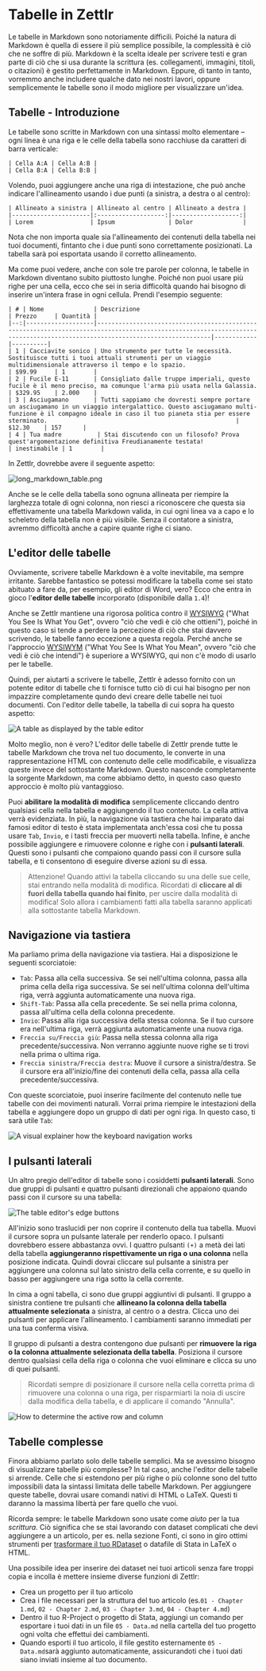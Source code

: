 # Tabelle in Zettlr

Le tabelle in Markdown sono notoriamente difficili. Poiché la natura di Markdown è quella di essere il più semplice possibile, la complessità è ciò che ne soffre di più. Markdown è la scelta ideale per scrivere testi e gran parte di ciò che si usa durante la scrittura (es. collegamenti, immagini, titoli, o citazioni) è gestito perfettamente in Markdown. Eppure, di tanto in tanto, vorremmo anche includere qualche dato nei nostri lavori, oppure semplicemente le tabelle sono il modo migliore per visualizzare un'idea.

## Tabelle - Introduzione

Le tabelle sono scritte in Markdown con una sintassi molto elementare – ogni linea è una riga e le celle della tabella sono racchiuse da caratteri di barra verticale:

```
| Cella A:A | Cella A:B |
| Cella B:A | Cella B:B |
```

Volendo, puoi aggiungere anche una riga di intestazione, che può anche indicare l'allineamento usando i due punti (a sinistra, a destra o al centro):

```
| Allineato a sinistra | Allineato al centro | Allineato a destra |
|----------------------|:-------------------:|-------------------:|
| Lorem                | Ipsum               | Dolor              |
```

Nota che non importa quale sia l'allineamento dei contenuti della tabella nei tuoi documenti, fintanto che i due punti sono correttamente posizionati. La tabella sarà poi esportata usando il corretto allineamento.

Ma come puoi vedere, anche con sole tre parole per colonna, le tabelle in Markdown diventano subito piuttosto lunghe. Poiché non puoi usare più righe per una cella, ecco che sei in seria difficoltà quando hai bisogno di inserire un'intera frase in ogni cellula. Prendi l'esempio seguente:

```
| # | Nome              | Descrizione                                                                                                                                                                  | Prezzo     | Quantità |
|--:|-------------------|----------------------------------------------------------------------------------------------------------------------------------------------------------------------------|------------|----------|
| 1 | Cacciavite sonico | Uno strumento per tutte le necessità. Sostituisce tutti i tuoi attuali strumenti per un viaggio multidimensionale attraverso il tempo e lo spazio.                          | $99.99     | 1        |
| 2 | Fucile E-11       | Consigliato dalle truppe imperiali, questo fucile è il meno preciso, ma comunque l'arma più usata nella Galassia.                                                            | $329.95    | 2.000    |
| 3 | Asciugamano       | Tutti sappiamo che dovresti sempre portare un asciugamano in un viaggio intergalattico. Questo asciugamano multi-funzione è il compagno ideale in caso il tuo pianeta stia per essere sterminato.                                                     | $12.30    | 157      |
| 4 | Tua madre          | Stai discutendo con un filosofo? Prova quest'argomentazione definitiva Freudianamente testata!                                                                   | inestimabile | 1        |
```

In Zettlr, dovrebbe avere il seguente aspetto:

![long_markdown_table.png](../img/long_markdown_table.png)


Anche se le celle della tabella sono ognuna allineata per riempire la larghezza totale di ogni colonna, non riesci a riconoscere che questa sia effettivamente una tabella Markdown valida, in cui ogni linea va a capo e lo scheletro della tabella non è più visibile. Senza il contatore a sinistra, avremmo difficoltà anche a capire quante righe ci siano.

## L'editor delle tabelle

Ovviamente, scrivere tabelle Markdown è a volte inevitabile, ma sempre irritante. Sarebbe fantastico se potessi modificare la tabella come sei stato abituato a fare da, per esempio, gli editor di Word, vero? Ecco che entra in gioco l'**editor delle tabelle** incorporato (disponibile dalla `1.4`)!

Anche se Zettlr mantiene una rigorosa politica contro il [WYSIWYG](https://en.wikipedia.org/wiki/WYSIWYG) ("What You See Is What You Get", ovvero "ciò che vedi è ciò che ottieni"), poiché in questo caso si tende a perdere la percezione di ciò che stai davvero scrivendo, le tabelle fanno eccezione a questa regola. Perché anche se l'approccio [WYSIWYM](https://en.wikipedia.org/wiki/WYSIWYM) ("What You See Is What You Mean", ovvero "ciò che vedi è ciò che intendi") è superiore a WYSIWYG, qui non c'è modo di usarlo per le tabelle.

Quindi, per aiutarti a scrivere le tabelle, Zettlr è adesso fornito con un potente editor di tabelle che ti fornisce tutto ciò di cui hai bisogno per non impazzire completamente qundo devi creare delle tabelle nei tuoi documenti. Con l'editor delle tabelle, la tabella di cui sopra ha questo aspetto:

![A table as displayed by the table editor](../img/zettlr_table.png)

Molto meglio, non è vero? L'editor delle tabelle di Zettlr prende tutte le tabelle Markdown che trova nel tuo documento, le converte in una rappresentazione HTML con contenuto delle celle modificabile, e visualizza queste invece del sottostante Markdown. Questo nasconde completamente la sorgente Markdown, ma come abbiamo detto, in questo caso questo approccio è molto più vantaggioso.

Puoi **abilitare la modalità di modifica** semplicemente cliccando dentro qualsiasi cella nella tabella e aggiungendo il tuo contenuto. La cella attiva verrà evidenziata. In più, la navigazione via tastiera che hai imparato dai famosi editor di testo è stata implementata anch'essa così che tu possa usare `Tab`, `Invio`, e i tasti freccia per muoverti nella tabella. Infine, è anche possibile aggiungere e rimuovere colonne e righe con i **pulsanti laterali**. Questi sono i pulsanti che compaiono quando passi con il cursore sulla tabella, e ti consentono di eseguire diverse azioni su di essa. 

> Attenzione! Quando attivi la tabella cliccando su una delle sue celle, stai entrando nella modalità di modifica. Ricordati di **cliccare al di fuori della tabella quando hai finito**, per uscire dalla modalità di modifica! Solo allora i cambiamenti fatti alla tabella saranno applicati alla sottostante tabella Markdown.

## Navigazione via tastiera

Ma parliamo prima della navigazione via tastiera. Hai a disposizione le seguenti scorciatoie:

- `Tab`: Passa alla cella successiva. Se sei nell'ultima colonna, passa alla prima cella della riga successiva. Se sei nell'ultima colonna dell'ultima riga, verrà aggiunta automaticamente una nuova riga.
- `Shift-Tab`: Passa alla cella precedente. Se sei nella prima colonna, passa all'ultima cella della colonna precedente.
- `Invio`: Passa alla riga successiva della stessa colonna. Se il tuo cursore era nell'ultima riga, verrà aggiunta automaticamente una nuova riga.
- `Freccia su/Freccia giù`: Passa nella stessa colonna alla riga precedente/successiva. Non verranno aggiunte nuove righe se ti trovi nella prima o ultima riga.
- `Freccia sinistra/Freccia destra`: Muove il cursore a sinistra/destra. Se il cursore era all'inizio/fine dei contenuti della cella, passa alla cella precedente/successiva.

Con queste scorciatoie, puoi inserire facilmente del contenuto nelle tue tabelle con dei movimenti naturali. Vorrai prima riempire le intestazioni della tabella e aggiungere dopo un gruppo di dati per ogni riga. In questo caso, ti sarà utile `Tab`:

![A visual explainer how the keyboard navigation works](../img/zettlr_table_movement.png)

## I pulsanti laterali

Un altro pregio dell'editor di tabelle sono i cosiddetti **pulsanti laterali**. Sono due gruppi di pulsanti e quattro pulsanti direzionali che appaiono quando passi con il cursore su una tabella:

![The table editor's edge buttons](../img/table_with_edge_buttons.png)

All'inizio sono traslucidi per non coprire il contenuto della tua tabella. Muovi il cursore sopra un pulsante laterale per renderlo opaco. I pulsanti dovrebbero essere abbastanza ovvi. I quattro pulsanti `(+)` a metà dei lati della tabella **aggiungeranno rispettivamente un riga o una colonna** nella posizione indicata. Quindi dovrai cliccare sul pulsante a sinistra per aggiungere una colonna sul lato sinistro della cella corrente, e su quello in basso per aggiungere una riga sotto la cella corrente.

In cima a ogni tabella, ci sono due gruppi aggiuntivi di pulsanti. Il gruppo a sinistra contiene tre pulsanti che **allineano la colonna della tabella attualmente selezionata** a sinistra, al centro o a destra. Clicca uno dei pulsanti per applicare l'allineamento. I cambiamenti saranno immediati per una tua conferma visiva.

Il gruppo di pulsanti a destra contengono due pulsanti per **rimuovere la riga o la colonna attualmente selezionata della tabella**. Posiziona il cursore dentro qualsiasi cella della riga o colonna che vuoi eliminare e clicca su uno di quei pulsanti.

> Ricordati sempre di posizionare il cursore nella cella corretta prima di rimuovere una colonna o una riga, per risparmiarti la noia di uscire dalla modifica della tabella, e di applicare il comando "Annulla".

![How to determine the active row and column](../img/table_active_cell.png)

## Tabelle complesse

Finora abbiamo parlato solo delle tabelle semplici. Ma se avessimo bisogno di visualizzare tabelle più complesse? In tal caso, anche l'editor delle tabelle si arrende. Celle che si estendono per più righe o più colonne sono del tutto impossibili data la sintassi limitata delle tabelle Markdown. Per aggiungere queste tabelle, dovrai usare comandi nativi di HTML o LaTeX. Questi ti daranno la massima libertà per fare quello che vuoi.

Ricorda sempre: le tabelle Markdown sono usate come _aiuto_ per la tua _scrittura_. Ciò significa che se stai lavorando con dataset complicati che devi aggiungere a un articolo, per es. nella sezione Fonti, ci sono in giro ottimi strumenti per [trasformare il tuo RDataset](https://tex.stackexchange.com/questions/364225/export-tables-from-r-to-latex) o datafile di Stata in LaTeX o HTML.

Una possibile idea per inserire dei dataset nei tuoi articoli senza fare troppi copia e incolla è mettere insieme diverse funzioni di Zettlr:

- Crea un progetto per il tuo articolo
- Crea i file necessari per la struttura del tuo articolo (es.`01 - Chapter 1.md`, `02 - Chapter 2.md`, `03 - Chapter 3.md`, `04 - Chapter 4.md`)
- Dentro il tuo R-Project o progetto di Stata, aggiungi un comando per esportare i tuoi dati in un file `05 - Data.md` nella cartella del tuo progetto ogni volta che effettui dei cambiamenti.
- Quando esporti il tuo articolo, il file gestito esternamente `05 - Data.md`sarà aggiunto automaticamente, assicurandoti che i tuoi dati siano inviati insieme al tuo documento.